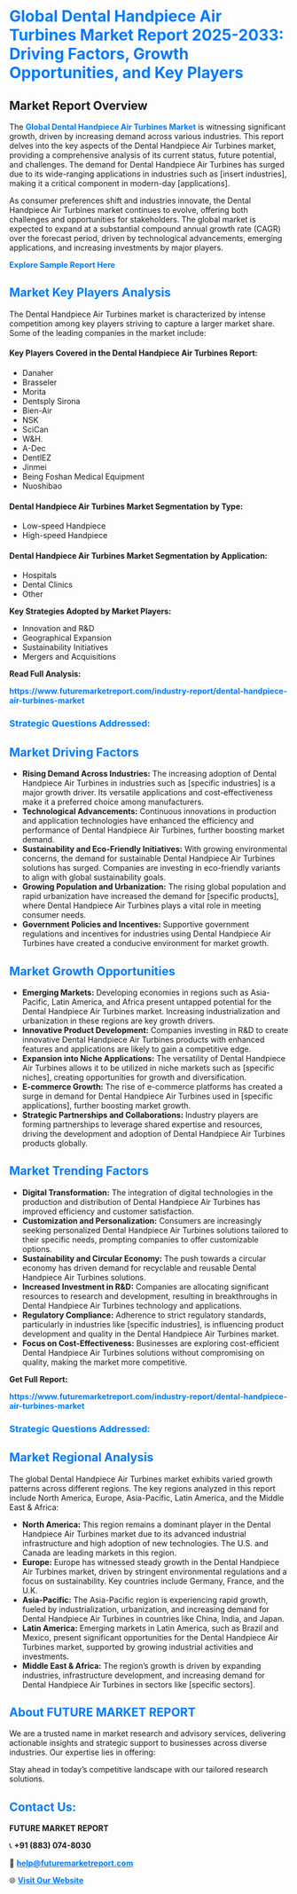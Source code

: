 <h1 style="color: #007BFF;">Global Dental Handpiece Air Turbines Market Report 2025-2033: Driving Factors, Growth Opportunities, and Key Players</h1>

<section id="overview">
<h2>Market Report Overview</h2>
<p>The <a href="https://www.futuremarketreport.com/industry-report/dental-handpiece-air-turbines-market" style="color: #007BFF; text-decoration: none;"><strong>Global Dental Handpiece Air Turbines Market</strong></a> is witnessing significant growth, driven by increasing demand across various industries. This report delves into the key aspects of the Dental Handpiece Air Turbines market, providing a comprehensive analysis of its current status, future potential, and challenges. The demand for Dental Handpiece Air Turbines has surged due to its wide-ranging applications in industries such as [insert industries], making it a critical component in modern-day [applications].</p>
<p>As consumer preferences shift and industries innovate, the Dental Handpiece Air Turbines market continues to evolve, offering both challenges and opportunities for stakeholders. The global market is expected to expand at a substantial compound annual growth rate (CAGR) over the forecast period, driven by technological advancements, emerging applications, and increasing investments by major players.</p>
</section>

<section id="overview">
<p><a href="https://www.futuremarketreport.com/request-sample/reportId=80113" style="color: #007BFF; text-decoration: none;"><strong>Explore Sample Report Here</strong></a></p>
</section>

<section id="key-players">
<h2 style="color: #007BFF;">Market Key Players Analysis</h2>
<p>The Dental Handpiece Air Turbines market is characterized by intense competition among key players striving to capture a larger market share. Some of the leading companies in the market include:</p>
<h4>Key Players Covered in the Dental Handpiece Air Turbines Report:</h4>
<ul><li>Danaher</li><li>Brasseler</li><li>Morita</li><li>Dentsply Sirona</li><li>Bien-Air</li><li>NSK</li><li>SciCan</li><li>W&amp;H.</li><li>A-Dec</li><li>DentlEZ</li><li>Jinmei</li><li>Being Foshan Medical Equipment</li><li>Nuoshibao</li></ul>
<h4>Dental Handpiece Air Turbines Market Segmentation by Type:</h4>
<ul><li>Low-speed Handpiece</li><li>High-speed Handpiece</li></ul>

<h4>Dental Handpiece Air Turbines Market Segmentation by Application:</h4>
<ul><li>Hospitals</li><li>Dental Clinics</li><li>Other</li></ul>
<p><strong>Key Strategies Adopted by Market Players:</strong></p>
<ul>
<li>Innovation and R&D</li>
<li>Geographical Expansion</li>
<li>Sustainability Initiatives</li>
<li>Mergers and Acquisitions</li>
</ul>
</section>

<section>
<p><strong>Read Full Analysis: </strong></p><a href="https://www.futuremarketreport.com/industry-report/dental-handpiece-air-turbines-market" style="color: #007BFF; text-decoration: none;"><strong>https://www.futuremarketreport.com/industry-report/dental-handpiece-air-turbines-market</strong></a>
<h3 style="color: #007BFF;">Strategic Questions Addressed:</h3>
</section>

<section id="driving-factors">
<h2 style="color: #007BFF;">Market Driving Factors</h2>
<ul>
<li><strong>Rising Demand Across Industries:</strong> The increasing adoption of Dental Handpiece Air Turbines in industries such as [specific industries] is a major growth driver. Its versatile applications and cost-effectiveness make it a preferred choice among manufacturers.</li>
<li><strong>Technological Advancements:</strong> Continuous innovations in production and application technologies have enhanced the efficiency and performance of Dental Handpiece Air Turbines, further boosting market demand.</li>
<li><strong>Sustainability and Eco-Friendly Initiatives:</strong> With growing environmental concerns, the demand for sustainable Dental Handpiece Air Turbines solutions has surged. Companies are investing in eco-friendly variants to align with global sustainability goals.</li>
<li><strong>Growing Population and Urbanization:</strong> The rising global population and rapid urbanization have increased the demand for [specific products], where Dental Handpiece Air Turbines plays a vital role in meeting consumer needs.</li>
<li><strong>Government Policies and Incentives:</strong> Supportive government regulations and incentives for industries using Dental Handpiece Air Turbines have created a conducive environment for market growth.</li>
</ul>
</section>

<section id="growth-opportunities">
<h2 style="color: #007BFF;">Market Growth Opportunities</h2>
<ul>
<li><strong>Emerging Markets:</strong> Developing economies in regions such as Asia-Pacific, Latin America, and Africa present untapped potential for the Dental Handpiece Air Turbines market. Increasing industrialization and urbanization in these regions are key growth drivers.</li>
<li><strong>Innovative Product Development:</strong> Companies investing in R&D to create innovative Dental Handpiece Air Turbines products with enhanced features and applications are likely to gain a competitive edge.</li>
<li><strong>Expansion into Niche Applications:</strong> The versatility of Dental Handpiece Air Turbines allows it to be utilized in niche markets such as [specific niches], creating opportunities for growth and diversification.</li>
<li><strong>E-commerce Growth:</strong> The rise of e-commerce platforms has created a surge in demand for Dental Handpiece Air Turbines used in [specific applications], further boosting market growth.</li>
<li><strong>Strategic Partnerships and Collaborations:</strong> Industry players are forming partnerships to leverage shared expertise and resources, driving the development and adoption of Dental Handpiece Air Turbines products globally.</li>
</ul>
</section>

<section id="trending-factors">
<h2 style="color: #007BFF;">Market Trending Factors</h2>
<ul>
<li><strong>Digital Transformation:</strong> The integration of digital technologies in the production and distribution of Dental Handpiece Air Turbines has improved efficiency and customer satisfaction.</li>
<li><strong>Customization and Personalization:</strong> Consumers are increasingly seeking personalized Dental Handpiece Air Turbines solutions tailored to their specific needs, prompting companies to offer customizable options.</li>
<li><strong>Sustainability and Circular Economy:</strong> The push towards a circular economy has driven demand for recyclable and reusable Dental Handpiece Air Turbines solutions.</li>
<li><strong>Increased Investment in R&D:</strong> Companies are allocating significant resources to research and development, resulting in breakthroughs in Dental Handpiece Air Turbines technology and applications.</li>
<li><strong>Regulatory Compliance:</strong> Adherence to strict regulatory standards, particularly in industries like [specific industries], is influencing product development and quality in the Dental Handpiece Air Turbines market.</li>
<li><strong>Focus on Cost-Effectiveness:</strong> Businesses are exploring cost-efficient Dental Handpiece Air Turbines solutions without compromising on quality, making the market more competitive.</li>
</ul>
</section>

<section>
<p><strong>Get Full Report: </strong></p><a href="https://www.futuremarketreport.com/industry-report/dental-handpiece-air-turbines-market" style="color: #007BFF; text-decoration: none;"><strong>https://www.futuremarketreport.com/industry-report/dental-handpiece-air-turbines-market</strong></a>
<h3 style="color: #007BFF;">Strategic Questions Addressed:</h3>
</section>


<section id="regional-analysis">
<h2 style="color: #007BFF;">Market Regional Analysis</h2>
<p>The global Dental Handpiece Air Turbines market exhibits varied growth patterns across different regions. The key regions analyzed in this report include North America, Europe, Asia-Pacific, Latin America, and the Middle East & Africa:</p>
<ul>
<li><strong>North America:</strong> This region remains a dominant player in the Dental Handpiece Air Turbines market due to its advanced industrial infrastructure and high adoption of new technologies. The U.S. and Canada are leading markets in this region.</li>
<li><strong>Europe:</strong> Europe has witnessed steady growth in the Dental Handpiece Air Turbines market, driven by stringent environmental regulations and a focus on sustainability. Key countries include Germany, France, and the U.K.</li>
<li><strong>Asia-Pacific:</strong> The Asia-Pacific region is experiencing rapid growth, fueled by industrialization, urbanization, and increasing demand for Dental Handpiece Air Turbines in countries like China, India, and Japan.</li>
<li><strong>Latin America:</strong> Emerging markets in Latin America, such as Brazil and Mexico, present significant opportunities for the Dental Handpiece Air Turbines market, supported by growing industrial activities and investments.</li>
<li><strong>Middle East & Africa:</strong> The region’s growth is driven by expanding industries, infrastructure development, and increasing demand for Dental Handpiece Air Turbines in sectors like [specific sectors].</li>
</ul>
</section>

<footer>
<h2 style="color: #007BFF;">About FUTURE MARKET REPORT</h2>
<p>We are a trusted name in market research and advisory services, delivering actionable insights and strategic support to businesses across diverse industries. Our expertise lies in offering:</p>

<p>Stay ahead in today’s competitive landscape with our tailored research solutions.</p>

<h2 style="color: #007BFF;">Contact Us:</h2>
<p><strong>FUTURE MARKET REPORT</strong></p>
<p>📞 <strong>+91 (883) 074-8030</strong></p>
<p>📧 <strong><a href="mailto:help@futuremarketreport.com" style="color: #007BFF;">help@futuremarketreport.com</a></strong></p>
<p>🌐 <strong><a href="https://www.futuremarketreport.com/" style="color: #007BFF;">Visit Our Website</a></strong></p>
</footer>